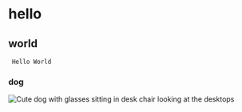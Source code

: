 # hello

## world
<code> Hello World </code>

### dog
![Cute dog with glasses sitting in desk chair looking at the desktops](https://patch.com/img/cdn20/users/22844034/20180620/091834/styles/raw/public/processed_images/belle_desk-1529500710-6067.jpg)